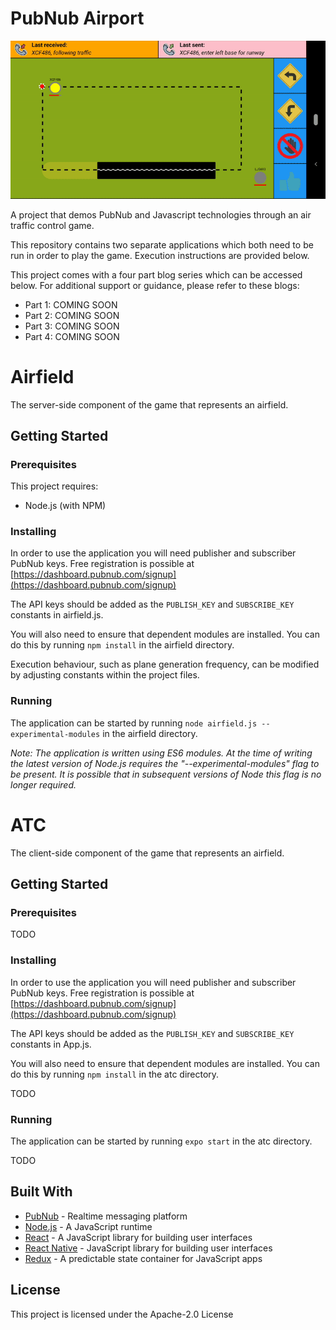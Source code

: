 # PubNub Airport
![React Native Airport Game Screen Recording](./react-native-airport-game-screen-recording.gif "React Native Airport Game Screen Recording")


A project that demos PubNub and Javascript technologies through an air traffic control game.

This repository contains two separate applications which both need to be run in order to play the game. Execution instructions are provided below.

This project comes with a four part blog series which can be accessed below. For additional support or guidance, please refer to these blogs:
* Part 1: COMING SOON
* Part 2: COMING SOON
* Part 3: COMING SOON
* Part 4: COMING SOON

# Airfield
The server-side component of the game that represents an airfield.

## Getting Started
### Prerequisites
This project requires:
* Node.js (with NPM)

### Installing
In order to use the application you will need publisher and subscriber PubNub keys. Free registration is possible at [https://dashboard.pubnub.com/signup](https://dashboard.pubnub.com/signup) 

The API keys should be added as the `PUBLISH_KEY` and `SUBSCRIBE_KEY` constants in airfield.js.

You will also need to ensure that dependent modules are installed. You can do this by running `npm install` in the airfield directory.

Execution behaviour, such as plane generation frequency, can be modified by adjusting constants within the project files.

### Running
The application can be started by running `node airfield.js --experimental-modules` in the airfield directory.

*Note: The application is written using ES6 modules. At the time of writing the latest version of Node.js requires the "--experimental-modules" flag to be present. It is possible that in subsequent versions of Node this flag is no longer required.* 

# ATC
The client-side component of the game that represents an airfield.

## Getting Started
### Prerequisites
TODO

### Installing
In order to use the application you will need publisher and subscriber PubNub keys. Free registration is possible at [https://dashboard.pubnub.com/signup](https://dashboard.pubnub.com/signup) 

The API keys should be added as the `PUBLISH_KEY` and `SUBSCRIBE_KEY` constants in App.js.

You will also need to ensure that dependent modules are installed. You can do this by running `npm install` in the atc directory.

TODO

### Running
The application can be started by running `expo start` in the atc directory.

TODO

## Built With
* [PubNub](https://www.pubnub.com/) - Realtime messaging platform 
* [Node.js](https://nodejs.org/) - A JavaScript runtime
* [React](https://reactjs.org/) - A JavaScript library for building user interfaces
* [React Native](https://facebook.github.io/react-native) - JavaScript library for building user interfaces 
* [Redux](https://redux.js.org/introduction/getting-started) - A predictable state container for JavaScript apps

## License
This project is licensed under the Apache-2.0 License